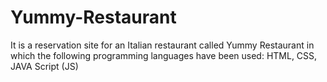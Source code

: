 # Yummy-Restaurant
It is a reservation site for an Italian restaurant called Yummy Restaurant in which the following programming languages have been used: HTML, CSS, JAVA Script (JS)
